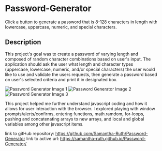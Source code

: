 # Password-Generator

Click a button to generate a password that is 8-128 characters in length with lowercase, uppercase, numeric, and special characters.

## Description

 This project's goal was to create a password of varying length and composed of random character combinations based on user's input.  The application should ask the user what length and character types (uppercase, lowercase, numeric, and/or special characters) the user would like to use and validate the users requests, then generate a password based on user's selected criteria and print it in designated box. 

![Password Generator Image 1](https://user-images.githubusercontent.com/64170123/167308350-e68d102d-bc78-4d02-b25d-9f57592845e8.jpg)
![Password Generator Image 2](https://user-images.githubusercontent.com/64170123/167308355-8fd452da-ebcc-4d0d-ac43-c61aeb072d59.jpg)
![Password Generator Image 3](https://user-images.githubusercontent.com/64170123/167308358-8ff4f0c7-531a-4c29-9cab-46b124396453.jpg)

 This project helped me further understand javascript coding and how it allows for user interaction with the browser.  I explored playing with window prompts/alerts/confirms, entering functions, math.ramdom, for-loops, pushing and concatenating arrays to new arrays, and local and global variables among other javascript items.    

link to gitHub repository: https://github.com/Samantha-Ruth/Password-Generator
link to active url: https://samantha-ruth.github.io/Password-Generator/
